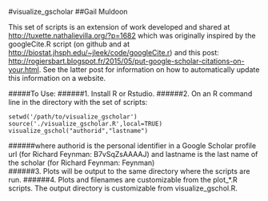 #visualize_gscholar
##Gail Muldoon

This set of scripts is an extension of work developed and shared at http://tuxette.nathalievilla.org/?p=1682 which was originally inspired by the googleCite.R script (on github and at http://biostat.jhsph.edu/~jleek/code/googleCite.r) and this post: http://rogiersbart.blogspot.fr/2015/05/put-google-scholar-citations-on-your.html. See the latter post for information on how to automatically update this information on a website.

#####To Use:
######1. Install R or Rstudio.
######2. On an R command line in the directory with the set of scripts:
~~~
setwd('/path/to/visualize_gscholar')
source('./visualize_gscholar.R',local=TRUE)
visualize_gschol("authorid","lastname")   
~~~
######where authorid is the personal identifier in a Google Scholar profile url (for Richard Feynman: B7vSqZsAAAAJ) and lastname is the last name of the scholar (for Richard Feynman: Feynman)   
######3. Plots will be output to the same directory where the scripts are run.
######4. Plots and filenames are customizable from the plot_*.R scripts. The output directory is customizable from visualize_gschol.R. 
